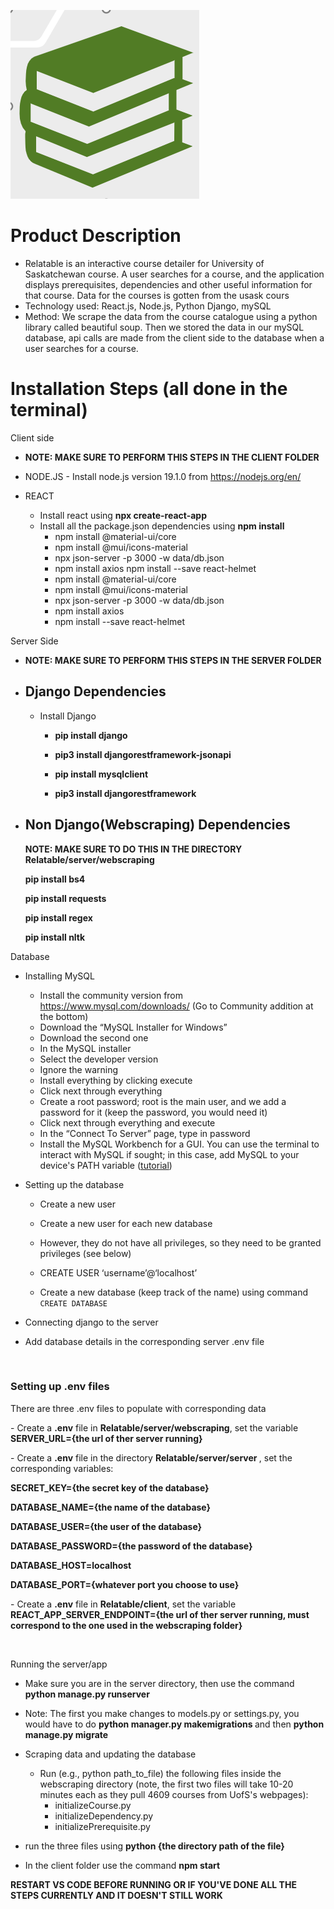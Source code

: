 ![alt text](relatable.png)

<h1> Product Description </h1>

- Relatable is an interactive course detailer for University of Saskatchewan course. A user searches for a course, and the application displays prerequisites, dependencies and other useful information for that course. Data for the courses is gotten from the usask cours
- Technology used: React.js, Node.js, Python Django, mySQL
- Method: We scrape the data from the course catalogue using a python library called beautiful soup. Then we stored the data in our mySQL database, api calls are made from the client side to the database when a user searches for a course.

<h1> Installation Steps (all done in the terminal) </h1>

Client side

- <b> NOTE: MAKE SURE TO PERFORM THIS STEPS IN THE CLIENT FOLDER </b>

- NODE.JS - Install node.js version 19.1.0 from https://nodejs.org/en/

- REACT
  - Install react using <b>npx create-react-app</b>
  - Install all the package.json dependencies using <b>npm install</b>
    - npm install @material-ui/core
    - npm install @mui/icons-material
    - npx json-server -p 3000 -w data/db.json
    - npm install axios npm install --save react-helmet
    - npm install @material-ui/core
    - npm install @mui/icons-material
    - npx json-server -p 3000 -w data/db.json
    - npm install axios
    - npm install --save react-helmet

Server Side

- <b> NOTE: MAKE SURE TO PERFORM THIS STEPS IN THE SERVER FOLDER </b>
- <h2> Django Dependencies </h2>

  - Install Django

    - <b> pip install django </b>
    - <b> pip3 install djangorestframework-jsonapi </b>

    - <b> pip install mysqlclient </b>
    - <b> pip3 install djangorestframework </b>

- <h2> Non Django(Webscraping) Dependencies </h2>
  <b> NOTE: MAKE SURE TO DO THIS IN THE DIRECTORY Relatable/server/webscraping </b>
   <p> <b> pip install bs4 </b> </p>
    <p> <b> pip install requests</b> </p>
    <p> <b> pip install regex </b> </p>
    <p> <b> pip install nltk </b> </p>

Database

- Installing MySQL

  - Install the community version from https://www.mysql.com/downloads/ (Go to Community addition at the bottom)
  - Download the “MySQL Installer for Windows”
  - Download the second one
  - In the MySQL installer
  - Select the developer version
  - Ignore the warning
  - Install everything by clicking execute
  - Click next through everything
  - Create a root password; root is the main user, and we add a password for it (keep the password, you would need it)
  - Click next through everything and execute
  - In the “Connect To Server” page, type in password
  - Install the MySQL Workbench for a GUI. You can use the terminal to interact with MySQL if sought; in this case, add MySQL to your device's PATH variable ([tutorial](https://dev.mysql.com/doc/mysql-windows-excerpt/5.7/en/mysql-installation-windows-path.html#:~:text=On%20the%20Windows%20desktop%2C%20right,System%20Variable%20dialogue%20should%20appear))

- Setting up the database

  - Create a new user
  - Create a new user for each new database
  - However, they do not have all privileges, so they need to be granted privileges (see below)
  - CREATE USER ‘username’@‘localhost’

  - Create a new database (keep track of the name) using command `CREATE DATABASE`

- Connecting django to the server
- Add database details in the corresponding server .env file

</br>
<h3> Setting up .env files </h3>
  <p> There are three .env files to populate with corresponding data </p>
 <p> - Create a <b>.env</b> file in <b>Relatable/server/webscraping</b>, set the variable <b> SERVER_URL={the url of ther server running} </b> </p>
  - Create a <b>.env</b> file in the directory <b> Relatable/server/server </b>, set the corresponding variables:
    <p> <b> SECRET_KEY={the secret key of the database} </b> </p>
    <p><b> DATABASE_NAME={the name of the database} </b> </p>
    <p> <b> DATABASE_USER={the user of the database} </b> </p>
    <p> <b> DATABASE_PASSWORD={the password of the database} </b> </p>
    <p> <b> DATABASE_HOST=localhost </b> </p>
    <p> <b> DATABASE_PORT={whatever port you choose to use} </b> </p>
<p> </p>
 <p> - Create a <b>.env</b> file in <b> Relatable/client</b>, set the variable <b> REACT_APP_SERVER_ENDPOINT={the url of ther server running, must correspond to the one used in the webscraping folder} </b> </p>
</br>

Running the server/app

- Make sure you are in the server directory, then use the command <b> python manage.py runserver </b>

- Note: The first you make changes to models.py or settings.py, you would have to do <b> python manager.py makemigrations </b> and then <b> python manage.py migrate </b>

- Scraping data and updating the database
  - Run (e.g., python path_to_file) the following files inside the webscraping directory (note, the first two files will take 10-20 minutes each as they pull 4609 courses from UofS's webpages):
    - initializeCourse.py
    - initializeDependency.py
    - initializePrerequisite.py
- run the three files using <b>python {the directory path of the file}</b>

- In the client folder use the command <b>npm start </b>

<b> RESTART VS CODE BEFORE RUNNING OR IF YOU'VE DONE ALL THE STEPS CURRENTLY AND IT DOESN'T STILL WORK </b>
